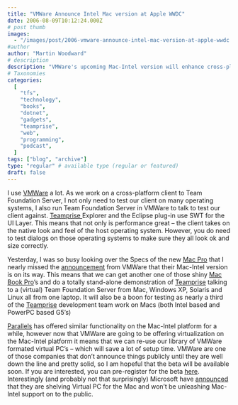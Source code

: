 ```yaml
---
title: "VMWare Announce Intel Mac version at Apple WWDC"
date: 2006-08-09T10:12:24.000Z
# post thumb
images:
  - "/images/post/2006-vmware-announce-intel-mac-version-at-apple-wwdc.jpg"
#author
author: "Martin Woodward"
# description
description: "VMWare's upcoming Mac-Intel version will enhance cross-platform testing for Teamprise, streamlining development on multiple operating systems."
# Taxonomies
categories:
  [
    "tfs",
    "technology",
    "books",
    "dotnet",
    "gadgets",
    "teamprise",
    "web",
    "programming",
    "podcast",
  ]
tags: ["blog", "archive"]
type: "regular" # available type (regular or featured)
draft: false
---
```


I use [VMWare](http://www.vmware.com/) a lot. As we work on a cross-platform client to Team Foundation Server, I not only need to test our client on many operating systems, I also run Team Foundation Server in VMWare to talk to test our client against. [Teamprise](http://www.teamprise.com/)[ ](http://www.teamprise.com/)Explorer and the Eclipse plug-in use SWT for the UI Layer. This means that not only is performance great – the client takes on the native look and feel of the host operating system. However, you do need to test dialogs on those operating systems to make sure they all look ok and size correctly.

Yesterday, I was so busy looking over the Specs of the new [Mac Pro](http://www.apple.com/macpro/) that I nearly missed the [announcement](http://www.vmware.com/news/releases/mac.html) from VMWare that their Mac-Intel version is on its way. This means that we can get another one of those shiny [Mac Book Pro](http://www.apple.com/macbookpro/)’s and do a totally stand-alone demonstration of [Teamprise](http://www.teamprise.com/) talking to a (virtual) Team Foundation Server from Mac, Windows XP, Solaris and Linux all from one laptop. It will also be a boon for testing as nearly a third of the [Teamprise](http://www.teamprise.com/) development team work on Macs (both Intel based and PowerPC based G5’s)

[Parallels](http://www.parallels.com/) has offered similar functionality on the Mac-Intel platform for a while, however now that VMWare are going to be offering virtualization on the Mac-Intel platform it means that we can re-use our library of VMWare formated virtual PC’s – which will save a lot of setup time. VMWare are one of those companies that don’t announce things publicly until they are well down the line and pretty solid, so I am hopeful that the beta will be available soon. If you are interested, you can pre-register for the beta [here](http://vmware.rsc02.net/servlet/campaignrespondent?_ID_=vmwi.1756). Interestingly (and probably not that surprisingly) Microsoft have [announced](http://news.zdnet.co.uk/software/mac/0,39020393,39280596,00.htm) that they are shelving Virtual PC for the Mac and won’t be unleashing Mac-Intel support on to the public.
